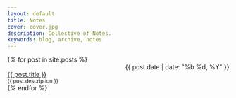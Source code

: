 ```yaml
---
layout: default
title: Notes
cover: cover.jpg
description: Collective of Notes.
keywords: blog, archive, notes
---
```


<div class="posts notes">
  {% for post in site.posts %}
    <div class="post-list">
      <div align="right" class="post-list-date">{{ post.date | date: "%b %d, %Y" }}</div>
	    <div align="left" class="text-truncate"><a href="{{ post.url }}">{{ post.title }}</a></div>
      <div align="left" class="post-list-desc"><small>{{ post.description }}</small></div>
    </div>
  {% endfor %}
</div>